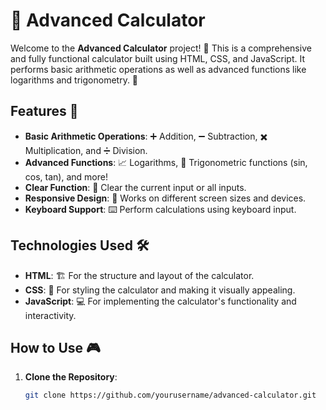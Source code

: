 # 🧮 Advanced Calculator

Welcome to the **Advanced Calculator** project! 🎉 This is a comprehensive and fully functional calculator built using HTML, CSS, and JavaScript. It performs basic arithmetic operations as well as advanced functions like logarithms and trigonometry. 🌟

## Features 🌟

- **Basic Arithmetic Operations**: ➕ Addition, ➖ Subtraction, ✖️ Multiplication, and ➗ Division.
- **Advanced Functions**: 📈 Logarithms, 📐 Trigonometric functions (sin, cos, tan), and more!
- **Clear Function**: 🧹 Clear the current input or all inputs.
- **Responsive Design**: 📱 Works on different screen sizes and devices.
- **Keyboard Support**: ⌨️ Perform calculations using keyboard input.

## Technologies Used 🛠️

- **HTML**: 🏗️ For the structure and layout of the calculator.
- **CSS**: 🎨 For styling the calculator and making it visually appealing.
- **JavaScript**: 💻 For implementing the calculator's functionality and interactivity.

## How to Use 🎮

1. **Clone the Repository**:
   ```bash
   git clone https://github.com/yourusername/advanced-calculator.git
